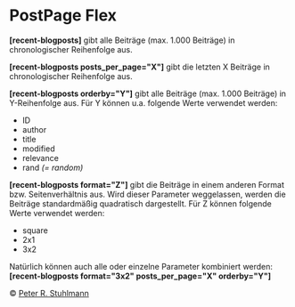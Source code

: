 # PostPage Flex

**[recent-blogposts]** gibt alle Beiträge (max. 1.000 Beiträge) in chronologischer Reihenfolge aus.

**[recent-blogposts posts_per_page="X"]** gibt die letzten X Beiträge in chronologischer Reihenfolge aus.

**[recent-blogposts orderby="Y"]** gibt alle Beiträge (max. 1.000 Beiträge) in Y-Reihenfolge aus.
Für Y können u.a. folgende Werte verwendet werden:
- ID
- author
- title
- modified
- relevance
- rand _(= random)_


**[recent-blogposts format="Z"]** gibt die Beiträge in einem anderen Format bzw. Seitenverhältnis aus. Wird dieser Parameter weggelassen, werden die Beiträge standardmäßig quadratisch dargestellt.
Für Z können folgende Werte verwendet werden:
- square
- 2x1
- 3x2

Natürlich können auch alle oder einzelne Parameter kombiniert werden: **[recent-blogposts format="3x2" posts_per_page="X" orderby="Y"]**

&copy; [Peter R. Stuhlmann](https://peter-stuhlmann-webentwicklung.de/)